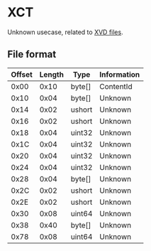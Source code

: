 # XCT
Unknown usecase, related to [XVD files](xbox-virtual-disk).

## File format

| Offset | Length | Type     | Information                    |
| ------ | ------ | -------- | ------------------------------ |
| 0x00   | 0x10   | byte[]   | ContentId                      |
| 0x10   | 0x04   | byte[]   | Unknown                        |
| 0x14   | 0x02   | ushort   | Unknown                        |
| 0x16   | 0x02   | ushort   | Unknown                        |
| 0x18   | 0x04   | uint32   | Unknown                        |
| 0x1C   | 0x04   | uint32   | Unknown                        |
| 0x20   | 0x04   | uint32   | Unknown                        |
| 0x24   | 0x04   | uint32   | Unknown                        |
| 0x28   | 0x04   | byte[]   | Unknown                        |
| 0x2C   | 0x02   | ushort   | Unknown                        |
| 0x2E   | 0x02   | ushort   | Unknown                        |
| 0x30   | 0x08   | uint64   | Unknown                        |
| 0x38   | 0x40   | byte[]   | Unknown                        |
| 0x78   | 0x08   | uint64   | Unknown                        |